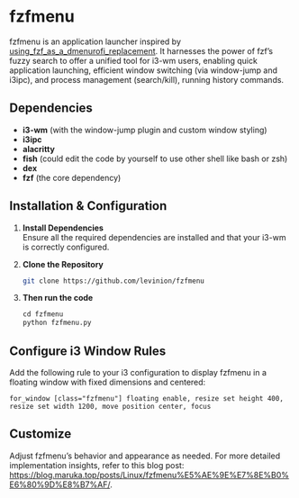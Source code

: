 # fzfmenu

fzfmenu is an application launcher inspired by [using_fzf_as_a_dmenurofi_replacement](https://www.reddit.com/r/commandline/comments/jatyek/using_fzf_as_a_dmenurofi_replacement/). It harnesses the power of fzf’s fuzzy search to offer a unified tool for i3-wm users, enabling quick application launching, efficient window switching (via window-jump and i3ipc), and process management (search/kill), running history commands.

## Dependencies

- **i3-wm** (with the window-jump plugin and custom window styling)
- **i3ipc**
- **alacritty**
- **fish** (could edit the code by yourself to use other shell like bash or zsh)
- **dex**
- **fzf** (the core dependency)

## Installation & Configuration

1. **Install Dependencies**  
   Ensure all the required dependencies are installed and that your i3-wm is correctly configured.

2. **Clone the Repository**

   ```bash
   git clone https://github.com/levinion/fzfmenu
   ```

3. **Then run the code**

   ```python
   cd fzfmenu
   python fzfmenu.py
   ```

## Configure i3 Window Rules

Add the following rule to your i3 configuration to display fzfmenu in a floating window with fixed dimensions and centered:

```
for_window [class="fzfmenu"] floating enable, resize set height 400, resize set width 1200, move position center, focus
```

## Customize

Adjust fzfmenu’s behavior and appearance as needed. For more detailed implementation insights, refer to this blog post: <https://blog.maruka.top/posts/Linux/fzfmenu%E5%AE%9E%E7%8E%B0%E6%80%9D%E8%B7%AF/>.
